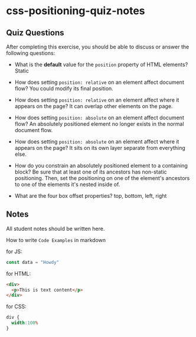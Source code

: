 # css-positioning-quiz-notes

## Quiz Questions

After completing this exercise, you should be able to discuss or answer the following questions:

- What is the **default** value for the `position` property of HTML elements?
  Static

- How does setting `position: relative` on an element affect document flow?
  You could modify its final position.

- How does setting `position: relative` on an element affect where it appears on the page?
  It can overlap other elements on the page.

- How does setting `position: absolute` on an element affect document flow?
  An absolutely positioned element no longer exists in the normal document flow.

- How does setting `position: absolute` on an element affect where it appears on the page?
  It sits on its own layer separate from everything else.

- How do you constrain an absolutely positioned element to a containing block?
  Be sure that at least one of its ancestors has non-static positioning. Then, set the positioning on one of the element's ancestors to one of the elements it's nested inside of.

- What are the four box offset properties?
  top, bottom, left, right

## Notes

All student notes should be written here.


How to write `Code Examples` in markdown

for JS:
```javascript
const data = "Howdy"
```

for HTML:
```html
<div>
  <p>This is text content</p>
</div>
```

for CSS:
```css
div {
  width:100%
}
```

